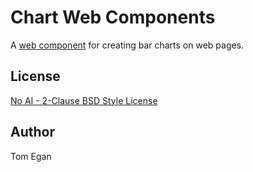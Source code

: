 # Chart Web Components

A [web component](https://developer.mozilla.org/en-US/docs/Web/API/Web_components) for creating bar charts on web pages.

## License

[No AI - 2-Clause BSD Style License](LICENSE)

## Author

Tom Egan <tom at tomegan dot tech>
